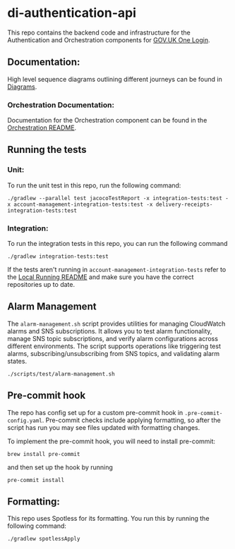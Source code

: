 # di-authentication-api

This repo contains the backend code and infrastructure for the Authentication and Orchestration components for [GOV.UK One Login](https://sign-in.service.gov.uk/).

## Documentation:

High level sequence diagrams outlining different journeys can be found in [Diagrams](./docs/diagrams).

### Orchestration Documentation:

Documentation for the Orchestration component can be found in the [Orchestration README](./docs/orchestration/README.md).

## Running the tests

### Unit:

To run the unit test in this repo, run the following command:

```shell script
./gradlew --parallel test jacocoTestReport -x integration-tests:test -x account-management-integration-tests:test -x delivery-receipts-integration-tests:test
```

### Integration:

To run the integration tests in this repo, you can run the following command

```shell script
./gradlew integration-tests:test
```

If the tests aren't running in `account-management-integration-tests` refer to the [Local Running README](./local-running/README.md) and make sure
you have the correct repositories up to date.

## Alarm Management

The `alarm-management.sh` script provides utilities for managing CloudWatch alarms and SNS subscriptions. It allows you to test alarm functionality, manage SNS topic subscriptions, and verify alarm configurations across different environments. The script supports operations like triggering test alarms, subscribing/unsubscribing from SNS topics, and validating alarm states.

```shell
./scripts/test/alarm-management.sh
```

## Pre-commit hook

The repo has config set up for a custom pre-commit hook in `.pre-commit-config.yaml`.
Pre-commit checks include applying formatting, so after the script has run you may see files updated with formatting changes.

To implement the pre-commit hook, you will need to install pre-commit:

```shell script
brew install pre-commit
```

and then set up the hook by running

```shell script
pre-commit install
```

## Formatting:

This repo uses Spotless for its formatting. You run this by running the following command:

```shell
./gradlew spotlessApply
```
